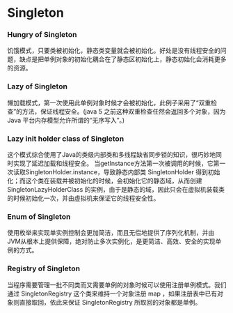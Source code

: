 # **Singleton**

### **Hungry of Singleton** [](/SingletonHungry.java)
饥饿模式，只要类被初始化，静态类变量就会被初始化。好处是没有线程安全的问题，缺点是把单例对象的初始化耦合在了静态区初始化上，静态初始化会消耗更多的资源。

### **Lazy of Singleton** [](/SingletonLazy.java)
懒加载模式，第一次使用此单例对象时候才会被初始化，此例子采用了“双重检查”的方法，保证线程安全。(java 5 之前这种双重检查任然会返回多个对象，因为 Java 平台内存模型允许所谓的“无序写入”。)

### **Lazy init holder class of Singleton** [](/SingletonLazyHolderClass.java)
这个模式综合使用了Java的类级内部类和多线程缺省同步锁的知识，很巧妙地同时实现了延迟加载和线程安全。
当getInstance方法第一次被调用的时候，它第一次读取SingletonHolder.instance，导致静态内部类 SingletonHolder 得到初始化；而这个类在装载并被初始化的时候，会初始化它的静态域，从而创建 SingletonLazyHolderClass 的实例，由于是静态的域，因此只会在虚拟机装载类的时候初始化一次，并由虚拟机来保证它的线程安全性。

### **Enum of Singleton** [](/SingletonEnum.java)
使用枚举来实现单实例控制会更加简洁，而且无偿地提供了序列化机制，并由JVM从根本上提供保障，绝对防止多次实例化，是更简洁、高效、安全的实现单例的方式。

### **Registry of Singleton** [](/SingletonRegistry.java)
当程序需要管理一批不同类而又需要单例的对象时候可以使用注册单例模式。我们通过 SingletonRegistry 这个类来维持一个对象注册 map ，如果注册表中已有对象则直接取回，依此来保证 SingletonRegistry 所取回的对象都是单例。